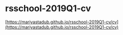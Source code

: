 # rsschool-2019Q1-cv

[https://mariyastadub.github.io/rsschool-2019Q1-cv/cv](https://mariyastadub.github.io/rsschool-2019Q1-cv/cv)